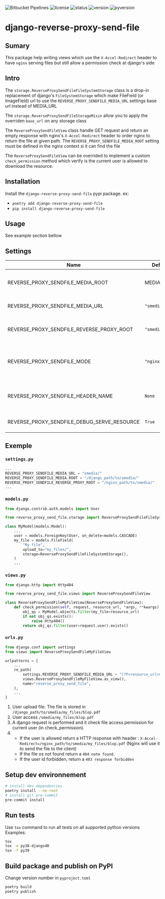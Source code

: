 ![Bitbucket Pipelines](https://img.shields.io/bitbucket/pipelines/hespul/django-reverse-proxy-send-file/master?style=flat-square)
![license](https://img.shields.io/pypi/l/django-reverse-proxy-send-file?style=flat-square)
![status](https://img.shields.io/pypi/status/django-reverse-proxy-send-file?style=flat-square)
![version](https://img.shields.io/pypi/v/django-reverse-proxy-send-file?style=flat-square)
![pyversion](https://img.shields.io/pypi/pyversions/django-reverse-proxy-send-file?style=flat-square)

# django-reverse-proxy-send-file

## Sumary

This package help writing views which use the `X-Accel-Redirect` header to have `nginx` serving files but still allow a permission check at django's side

## Intro

The `storage.ReverseProxySendFileFileSystemStorage` class is a drop-in replacement of django's `FileSystemStorage` which make FileField (or ImageField) url to use the `REVERSE_PROXY_SENDFILE_MEDIA_URL` settings base url instead of MEDIA_URL

The `storage.ReverseProxySendFileStorageMixin` allow you to apply the overriden `base_url` on any storage class

The `ReverseProxySendFileView` class handle GET request and return an empty response with nginx's `X-Accel-Redirect` header to order nginx to return the file at given path. The `REVERSE_PROXY_SENDFILE_MEDIA_ROOT` setting must be defined in the nginx context si it can find the file

The `ReverseProxySendFileView` can be overrided to implement a custom `check_permission` method which verify is the current user is allowed to download the resource.

## Installation

Install the `django-reverse-proxy-send-file` pypi package.
ex:

- `poetry add django-reverse-proxy-send-file`
- `pip install django-reverse-proxy-send-file`

## Usage

See example section bellow

## Settings

| Name                                        | Default     | Description                                                                                                                             |
| ------------------------------------------- | ----------- | --------------------------------------------------------------------------------------------------------------------------------------- |
| REVERSE_PROXY_SENDFILE_MEDIA_ROOT           | MEDIA_ROOT  | Base path in django's context where to store media files when uploaded (used by Storage class)                                          |
| REVERSE_PROXY_SENDFILE_MEDIA_URL            | `"smedia/"` | URL that handle the resources that should be served by the reverse proxy.                                                               |
| REVERSE_PROXY_SENDFILE_REVERSE_PROXY_ROOT   | `"smedia/"` | Base path in reverse-proxy's context which is sent back to reverse-proxy in header so it can find the file                              |
| REVERSE_PROXY_SENDFILE_MODE                 | `"nginx"`   | Possible values: `"nginx"` or `"apache"`. <br> `nginx` mode will use `X-Accel-Redirect` header.<br> `apache` mode will use `X-Sendfile` |
| REVERSE_PROXY_SENDFILE_HEADER_NAME          | `None`      | A custom header name. If set this header will be used regardless `REVERSE_PROXY_SENDFILE_MODE` setting.                                 |
| REVERSE_PROXY_SENDFILE_DEBUG_SERVE_RESOURCE | `True`      | In django's `DEBUG` mode, the resource is directly served by the dev server.                                                            |

## Exemple

### `settings.py`

```python
...
REVERSE_PROXY_SENDFILE_MEDIA_URL = "smedia/"
REVERSE_PROXY_SENDFILE_MEDIA_ROOT = "/django_path/to/smedia/"
REVERSE_PROXY_SENDFILE_REVERSE_PROXY_ROOT = "/nginx_path/to/smedia/"
...
```

### `models.py`

```python
from django.contrib.auth.models import User

from reverse_proxy_send_file.storage import ReverseProxySendFileFileSystemStorage

class MyModel(models.Model):
    ...
    user = models.ForeignKey(User, on_delete=models.CASCADE)
    my_file = models.FileField(
        "My file",
        upload_to="my_files/",
        storage=ReverseProxySendFileFileSystemStorage(),
    )
    ...
```

### `views.py`

```python
from django.http import Http404

from reverse_proxy_send_file.views import ReverseProxySendFileView

class ReverseProxySendFileMyFileView(ReverseProxySendFileView):
    def check_permission(self, request, resource_url, *args, **kwargs):
        obj_qs = MyModel.objects.filter(my_file=resource_url)
        if not obj_qs.exists():
            raise Http404()
        return obj_qs.filter(user=request.user).exists()
```

### `urls.py`

```python
from django.conf import settings
from views import ReverseProxySendFileMyFileView

urlpatterns = [
    ...
    re_path(
        settings.REVERSE_PROXY_SENDFILE_MEDIA_URL + "(?P<resource_url>my_files/.*)$",
        views.ReverseProxySendFileMyFileView.as_view(),
        name="reverse_proxy_send_file",
    ),
    ...
]
```

1. User upload file. The file is stored in `/django_path/to/smedia/my_files/blop.pdf`
1. User access `/smedia/my_files/blop.pdf`
1. A django request is performed and it check file access permission for current user (in check_permission).
1. - If the user is allowed return a HTTP response with header : `X-Accel-Redirect=/nginx_path/to/smedia/my_files/blop.pdf` (Nginx will use it to send the file to the client)
   - If the file os not found return a `404 note found`.
   - If the user id forbidden, return a `403 response forbidden`

## Setup dev environnement

```bash
# install dev dependencies
poetry install --no-root
# install git pre-commit
pre-commit install
```

## Run tests

Use `tox` command to run all tests on all supported python versions
Examples:

```bash
tox
tox -e py38-django40
tox -f py39
```

## Build package and publish on PyPI

Change version number in `pyproject.toml`

```bash
poetry build
poetry publish
```
